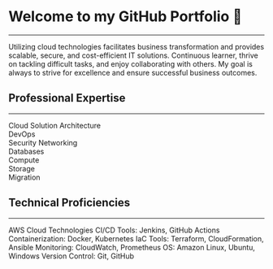 # Welcome to my GitHub Portfolio 👋
---
Utilizing cloud technologies facilitates business transformation and provides scalable, secure, and cost-efficient IT solutions. Continuous learner, thrive on tackling difficult tasks, and enjoy collaborating with others. My goal is always to strive for excellence and ensure successful business outcomes.

## Professional Expertise
---
Cloud Solution Architecture  
DevOps  
Security 
Networking  
Databases  
Compute  
Storage  
Migration

## Technical Proficiencies
---
AWS Cloud Technologies
CI/CD Tools: Jenkins, GitHub Actions	                     Containerization: Docker, Kubernetes
IaC Tools: Terraform, CloudFormation, Ansible                Monitoring: CloudWatch, Prometheus
OS: Amazon Linux, Ubuntu, Windows        	                      Version Control: Git, GitHub
